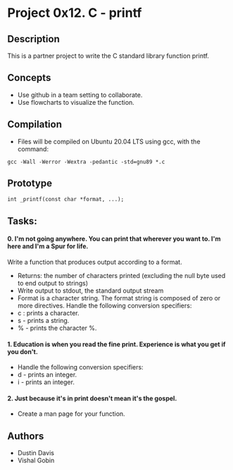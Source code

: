 # Project 0x12. C - printf

## Description
This is a partner project to write the C standard library function printf.

## Concepts
* Use github in a team setting to collaborate.
* Use flowcharts to visualize the function.

## Compilation
* Files will be compiled on Ubuntu 20.04 LTS using gcc, with the command:
```
gcc -Wall -Werror -Wextra -pedantic -std=gnu89 *.c
```
## Prototype
```
int _printf(const char *format, ...);
```
## Tasks:

#### 0. I'm not going anywhere. You can print that wherever you want to. I'm here and I'm a Spur for life.
Write a function that produces output according to a format.

* Returns: the number of characters printed (excluding the null byte used to end output to strings)
* Write output to stdout, the standard output stream
* Format is a character string. The format string is composed of zero or more directives. Handle the following conversion specifiers:
 * c : prints a character.
 * s - prints a string.
 * % - prints the character %.

#### 1. Education is when you read the fine print. Experience is what you get if you don't.
* Handle the following conversion specifiers:
 * d - prints an integer.
 * i - prints an integer.

#### 2. Just because it's in print doesn't mean it's the gospel.
* Create a man page for your function.

## Authors
* Dustin Davis
* Vishal Gobin
